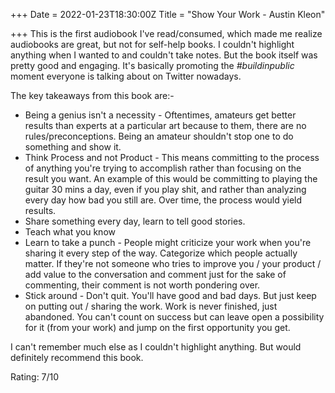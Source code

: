 +++
Date = 2022-01-23T18:30:00Z
Title = "Show Your Work - Austin Kleon"

+++
This is the first audiobook I've read/consumed, which made me realize audiobooks are great, but not for self-help books. I couldn't highlight anything when I wanted to and couldn't take notes. But the book itself was pretty good and engaging. It's basically promoting the _#buildinpublic_ moment everyone is talking about on Twitter nowadays. 

The key takeaways from this book are:- 

* Being a genius isn't a necessity - Oftentimes, amateurs get better results than experts at a particular art because to them, there are no rules/preconceptions. Being an amateur shouldn't stop one to do something and show it.
* Think Process and not Product - This means committing to the process of anything you're trying to accomplish rather than focusing on the result you want. An example of this would be committing to playing the guitar 30 mins a day, even if you play shit, and rather than analyzing every day how bad you still are. Over time, the process would yield results.
* Share something every day, learn to tell good stories.
* Teach what you know
* Learn to take a punch - People might criticize your work when you're sharing it every step of the way. Categorize which people actually matter. If they're not someone who tries to improve you / your product / add value to the conversation and comment just for the sake of commenting, their comment is not worth pondering over. 
* Stick around - Don't quit. You'll have good and bad days. But just keep on putting out / sharing the work. Work is never finished, just abandoned. You can't count on success but can leave open a possibility for it (from your work) and jump on the first opportunity you get.

I can't remember much else as I couldn't highlight anything. But would definitely recommend this book. 

Rating: 7/10